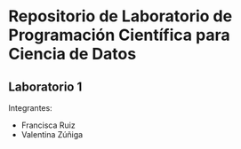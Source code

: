 # Repositorio de Laboratorio de Programación Científica para Ciencia de Datos

## Laboratorio 1
Integrantes:
* Francisca Ruiz
* Valentina Zúñiga